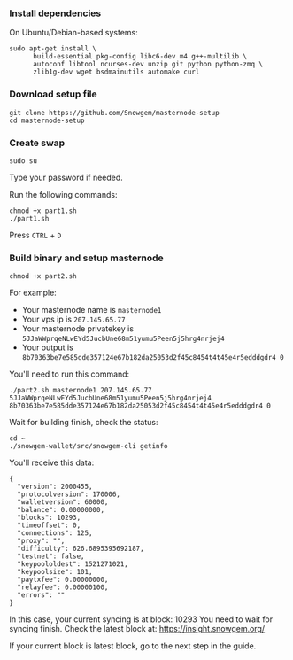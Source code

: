 ### Install dependencies

On Ubuntu/Debian-based systems:

```
sudo apt-get install \
      build-essential pkg-config libc6-dev m4 g++-multilib \
      autoconf libtool ncurses-dev unzip git python python-zmq \
      zlib1g-dev wget bsdmainutils automake curl
```

### Download setup file
```
git clone https://github.com/Snowgem/masternode-setup
cd masternode-setup
```

### Create swap
```
sudo su
```
Type your password if needed.

Run the following commands:

```
chmod +x part1.sh
./part1.sh
```

Press ```CTRL``` + ```D```

### Build binary and setup masternode

```
chmod +x part2.sh
```

For example:
- Your masternode name is ```masternode1```
- Your vps ip is ```207.145.65.77```
- Your masternode privatekey is ```5JJaWWprqeNLwEYd5JucbUne68m51yumu5Peen5j5hrg4nrjej4```
- Your output is ```8b70363be7e585dde357124e67b182da25053d2f45c8454t4t45e4r5edddgdr4 0```

You'll need to run this command:
```
./part2.sh masternode1 207.145.65.77 5JJaWWprqeNLwEYd5JucbUne68m51yumu5Peen5j5hrg4nrjej4 8b70363be7e585dde357124e67b182da25053d2f45c8454t4t45e4r5edddgdr4 0
```

Wait for building finish, check the status:

```
cd ~
./snowgem-wallet/src/snowgem-cli getinfo
```

You'll receive this data:
```
{
  "version": 2000455,
  "protocolversion": 170006,
  "walletversion": 60000,
  "balance": 0.00000000,
  "blocks": 10293,
  "timeoffset": 0,
  "connections": 125,
  "proxy": "",
  "difficulty": 626.6895395692187,
  "testnet": false,
  "keypoololdest": 1521271021,
  "keypoolsize": 101,
  "paytxfee": 0.00000000,
  "relayfee": 0.00000100,
  "errors": ""
}
```

In this case, your current syncing is at block: 10293
You need to wait for syncing finish. Check the latest block at: https://insight.snowgem.org/

If your current block is latest block, go to the next step in the guide.